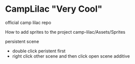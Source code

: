 # CampLilac "Very Cool"
official camp lilac repo

How to add sprites to the project 
camp-lilac/Assets/Sprites


persistent scene
 - double click peristent first
 - right click other scene and then click open scene additive



